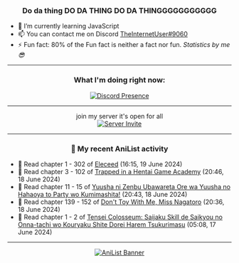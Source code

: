 <div align="center">

### Do da thing DO DA THING DO DA THINGGGGGGGGGGG
</div>

- 🌱 I’m currently learning JavaScript
- 📫 You can contact me on Discord [TheInternetUser#9060](https://discord.com/users/534117072796385300)
- ⚡ Fun fact: 80% of the Fun fact is neither a fact nor fun. _Statistics by me 😎_
<hr>

<div align="center">

### What I'm doing right now:
[![Discord Presence](https://lanyard.cnrad.dev/api/534117072796385300)](https://discord.com/users/534117072796385300)
<hr>

join my server it's open for all <br>
[![Server Invite](https://invidget.switchblade.xyz/bfYgVHxrSs)](https://discord.gg/bfYgVHxrSs)

<hr>
  
### 🌸 My recent AniList activity

</div>

<!-- ANILIST_ACTIVITY:start -->

-   📖 Read chapter 1 - 302 of [Eleceed](https://anilist.co/manga/106929) (16:15, 19 June 2024)
-   📖 Read chapter 3 - 102 of [Trapped in a Hentai Game Academy](https://anilist.co/manga/151601) (20:46, 18 June 2024)
-   📖 Read chapter 11 - 15 of [Yuusha ni Zenbu Ubawareta Ore wa Yuusha no Hahaoya to Party wo Kumimashita!](https://anilist.co/manga/159187) (20:43, 18 June 2024)
-   📖 Read chapter 139 - 152 of [Don't Toy With Me, Miss Nagatoro](https://anilist.co/manga/100664) (20:36, 18 June 2024)
-   📖 Read chapter 1 - 2 of [Tensei Colosseum: Saijaku Skill de Saikyou no Onna-tachi wo Kouryaku Shite Dorei Harem Tsukurimasu](https://anilist.co/manga/152284) (05:08, 17 June 2024)

<!-- ANILIST_ACTIVITY:end -->
<hr>

<div align="center">

[![AniList Banner](https://img.anili.st/User/929966)](https://anilist.co/user/TheInternetUser)

<!-- ![Profile views](https://gpvc.arturio.dev/TheInternetUse7) Since 2023-01-09 -->
<br>


</div>
